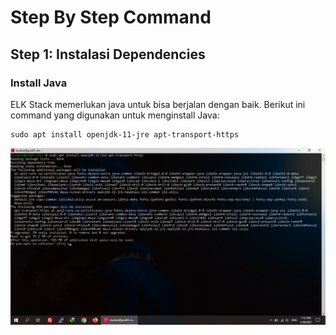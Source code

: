 # Step By Step Command

## Step 1: Instalasi Dependencies

### Install Java
ELK Stack memerlukan java untuk bisa berjalan dengan baik. Berikut ini command yang digunakan untuk menginstall Java:

```
sudo apt install openjdk-11-jre apt-transport-https
```
![Alt text](https://github.com/jhodys/elk-stack/blob/main/Screenshots/Elasticsearch%20install%20%26%20configuration/1.png "Hasil Konfigurasi")
